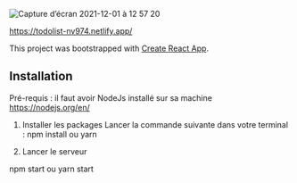 ![Capture d’écran 2021-12-01 à 12 57 20](https://user-images.githubusercontent.com/74904811/144204569-e83daa28-21fe-43c6-ab6a-9fb111bae7ff.png)

https://todolist-nv974.netlify.app/

This project was bootstrapped with [Create React App](https://github.com/facebook/create-react-app).

## Installation

Pré-requis : il faut avoir NodeJs installé sur sa machine https://nodejs.org/en/

1. Installer les packages
   Lancer la commande suivante dans votre terminal :
   npm install ou yarn
   
3. Lancer le serveur

  npm start ou yarn start

